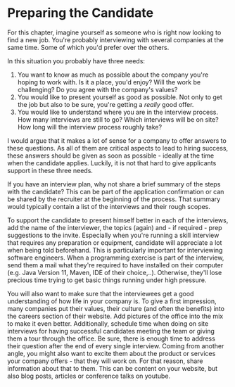 # Preparing the Candidate

For this chapter, imagine yourself as someone who is right now looking to find a new job. You're probably interviewing with several companies at the same time. Some of which you'd prefer over the others.

In this situation you probably have three needs: 

1. You want to know as much as possible about the company you're hoping to work with. Is it a place, you'd enjoy? Will the work be challenging? Do you agree with the company's values? 
2. You would like to present yourself as good as possible. Not only to get the job but also to be sure, you're getting a _really_ good offer. 
3. You would like to understand where you are in the interview process. How many interviews are still to go? Which interviews will be on site? How long will the interview process roughly take? 

I would argue that it makes a lot of sense for a company to offer answers to these questions. As all of them are critical aspects to lead to hiring success, these answers should be given as soon as possible - ideally at the time when the candidate applies. Luckily, it is not that hard to give applicants support in these three needs. 

If you have an interview plan, why not share a brief summary of the steps with the candidate? This can be part of the application confirmation or can be shared by the recruiter at the beginning of the process. That summary would typically contain a list of the interviews and their rough scopes. 

To support the candidate to present himself better in each of the interviews, add the name of the interviewer, the topics (again) and - if required - prep suggestions to the invite. Especially when you're running a skill interview that requires any preparation or equipment, candidate will appreciate a lot when being told beforehand. This is particularly important for interviewing software engineers. When a programming exercise is part of the interview, send them a mail what they're required to have installed on their computer (e.g. Java Version 11, Maven, IDE of their choice,..). Otherwise, they'll lose precious time trying to get basic things running under high pressure. 

You will also want to make sure that the interviewees get a good understanding of how life in your company is. To give a first impression, many companies put their values, their culture (and often the benefits) into the careers section of their website. Add pictures of the office into the mix to make it even better. Additionally, schedule time when doing on site interviews for having successful candidates meeting the team or giving them a tour through the office. Be sure, there is enough time to address their question after the end of every single interview. Coming from another angle, you might also want to excite them about the product or services your company offers - that they will work on. For that reason, share information about that to them. This can be content on your website, but also blog posts, articles or conference talks on youtube. 

